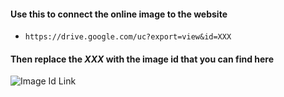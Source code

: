 #### Use this to connect the online image to the website
- `https://drive.google.com/uc?export=view&id=XXX`
#### Then replace the *XXX* with the image id that you can find here
![Image Id Link](https://i.stack.imgur.com/kjxIG.png)
